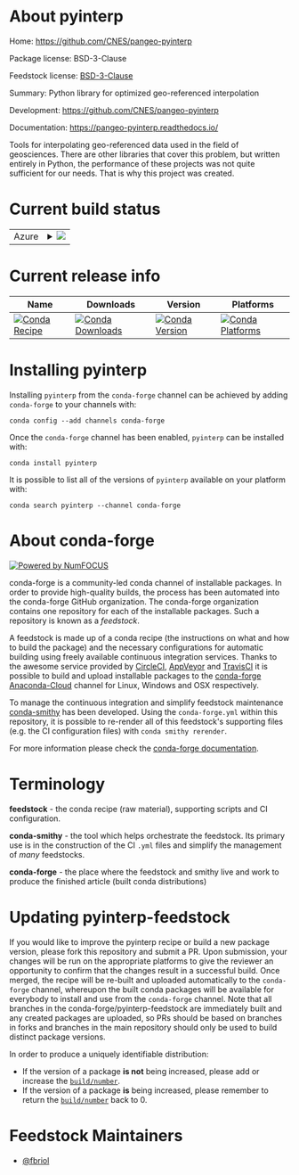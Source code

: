 About pyinterp
==============

Home: https://github.com/CNES/pangeo-pyinterp

Package license: BSD-3-Clause

Feedstock license: [BSD-3-Clause](https://github.com/conda-forge/pyinterp-feedstock/blob/master/LICENSE.txt)

Summary: Python library for optimized geo-referenced interpolation

Development: https://github.com/CNES/pangeo-pyinterp

Documentation: https://pangeo-pyinterp.readthedocs.io/

Tools for interpolating geo-referenced data used in the field of
geosciences. There are other libraries that cover this problem, but written
entirely in Python, the performance of these projects was not quite
sufficient for our needs. That is why this project was created.


Current build status
====================


<table>
    
  <tr>
    <td>Azure</td>
    <td>
      <details>
        <summary>
          <a href="https://dev.azure.com/conda-forge/feedstock-builds/_build/latest?definitionId=7861&branchName=master">
            <img src="https://dev.azure.com/conda-forge/feedstock-builds/_apis/build/status/pyinterp-feedstock?branchName=master">
          </a>
        </summary>
        <table>
          <thead><tr><th>Variant</th><th>Status</th></tr></thead>
          <tbody><tr>
              <td>linux_64_blasmklnumpy1.16python3.6.____cpython</td>
              <td>
                <a href="https://dev.azure.com/conda-forge/feedstock-builds/_build/latest?definitionId=7861&branchName=master">
                  <img src="https://dev.azure.com/conda-forge/feedstock-builds/_apis/build/status/pyinterp-feedstock?branchName=master&jobName=linux&configuration=linux_64_blasmklnumpy1.16python3.6.____cpython" alt="variant">
                </a>
              </td>
            </tr><tr>
              <td>linux_64_blasmklnumpy1.16python3.7.____cpython</td>
              <td>
                <a href="https://dev.azure.com/conda-forge/feedstock-builds/_build/latest?definitionId=7861&branchName=master">
                  <img src="https://dev.azure.com/conda-forge/feedstock-builds/_apis/build/status/pyinterp-feedstock?branchName=master&jobName=linux&configuration=linux_64_blasmklnumpy1.16python3.7.____cpython" alt="variant">
                </a>
              </td>
            </tr><tr>
              <td>linux_64_blasmklnumpy1.16python3.8.____cpython</td>
              <td>
                <a href="https://dev.azure.com/conda-forge/feedstock-builds/_build/latest?definitionId=7861&branchName=master">
                  <img src="https://dev.azure.com/conda-forge/feedstock-builds/_apis/build/status/pyinterp-feedstock?branchName=master&jobName=linux&configuration=linux_64_blasmklnumpy1.16python3.8.____cpython" alt="variant">
                </a>
              </td>
            </tr><tr>
              <td>linux_64_blasmklnumpy1.19python3.7.____73_pypy</td>
              <td>
                <a href="https://dev.azure.com/conda-forge/feedstock-builds/_build/latest?definitionId=7861&branchName=master">
                  <img src="https://dev.azure.com/conda-forge/feedstock-builds/_apis/build/status/pyinterp-feedstock?branchName=master&jobName=linux&configuration=linux_64_blasmklnumpy1.19python3.7.____73_pypy" alt="variant">
                </a>
              </td>
            </tr><tr>
              <td>linux_64_blasmklnumpy1.19python3.9.____cpython</td>
              <td>
                <a href="https://dev.azure.com/conda-forge/feedstock-builds/_build/latest?definitionId=7861&branchName=master">
                  <img src="https://dev.azure.com/conda-forge/feedstock-builds/_apis/build/status/pyinterp-feedstock?branchName=master&jobName=linux&configuration=linux_64_blasmklnumpy1.19python3.9.____cpython" alt="variant">
                </a>
              </td>
            </tr><tr>
              <td>linux_64_blasopenblasnumpy1.16python3.6.____cpython</td>
              <td>
                <a href="https://dev.azure.com/conda-forge/feedstock-builds/_build/latest?definitionId=7861&branchName=master">
                  <img src="https://dev.azure.com/conda-forge/feedstock-builds/_apis/build/status/pyinterp-feedstock?branchName=master&jobName=linux&configuration=linux_64_blasopenblasnumpy1.16python3.6.____cpython" alt="variant">
                </a>
              </td>
            </tr><tr>
              <td>linux_64_blasopenblasnumpy1.16python3.7.____cpython</td>
              <td>
                <a href="https://dev.azure.com/conda-forge/feedstock-builds/_build/latest?definitionId=7861&branchName=master">
                  <img src="https://dev.azure.com/conda-forge/feedstock-builds/_apis/build/status/pyinterp-feedstock?branchName=master&jobName=linux&configuration=linux_64_blasopenblasnumpy1.16python3.7.____cpython" alt="variant">
                </a>
              </td>
            </tr><tr>
              <td>linux_64_blasopenblasnumpy1.16python3.8.____cpython</td>
              <td>
                <a href="https://dev.azure.com/conda-forge/feedstock-builds/_build/latest?definitionId=7861&branchName=master">
                  <img src="https://dev.azure.com/conda-forge/feedstock-builds/_apis/build/status/pyinterp-feedstock?branchName=master&jobName=linux&configuration=linux_64_blasopenblasnumpy1.16python3.8.____cpython" alt="variant">
                </a>
              </td>
            </tr><tr>
              <td>linux_64_blasopenblasnumpy1.19python3.7.____73_pypy</td>
              <td>
                <a href="https://dev.azure.com/conda-forge/feedstock-builds/_build/latest?definitionId=7861&branchName=master">
                  <img src="https://dev.azure.com/conda-forge/feedstock-builds/_apis/build/status/pyinterp-feedstock?branchName=master&jobName=linux&configuration=linux_64_blasopenblasnumpy1.19python3.7.____73_pypy" alt="variant">
                </a>
              </td>
            </tr><tr>
              <td>linux_64_blasopenblasnumpy1.19python3.9.____cpython</td>
              <td>
                <a href="https://dev.azure.com/conda-forge/feedstock-builds/_build/latest?definitionId=7861&branchName=master">
                  <img src="https://dev.azure.com/conda-forge/feedstock-builds/_apis/build/status/pyinterp-feedstock?branchName=master&jobName=linux&configuration=linux_64_blasopenblasnumpy1.19python3.9.____cpython" alt="variant">
                </a>
              </td>
            </tr><tr>
              <td>osx_64_blasmklnumpy1.16python3.6.____cpython</td>
              <td>
                <a href="https://dev.azure.com/conda-forge/feedstock-builds/_build/latest?definitionId=7861&branchName=master">
                  <img src="https://dev.azure.com/conda-forge/feedstock-builds/_apis/build/status/pyinterp-feedstock?branchName=master&jobName=osx&configuration=osx_64_blasmklnumpy1.16python3.6.____cpython" alt="variant">
                </a>
              </td>
            </tr><tr>
              <td>osx_64_blasmklnumpy1.16python3.7.____cpython</td>
              <td>
                <a href="https://dev.azure.com/conda-forge/feedstock-builds/_build/latest?definitionId=7861&branchName=master">
                  <img src="https://dev.azure.com/conda-forge/feedstock-builds/_apis/build/status/pyinterp-feedstock?branchName=master&jobName=osx&configuration=osx_64_blasmklnumpy1.16python3.7.____cpython" alt="variant">
                </a>
              </td>
            </tr><tr>
              <td>osx_64_blasmklnumpy1.16python3.8.____cpython</td>
              <td>
                <a href="https://dev.azure.com/conda-forge/feedstock-builds/_build/latest?definitionId=7861&branchName=master">
                  <img src="https://dev.azure.com/conda-forge/feedstock-builds/_apis/build/status/pyinterp-feedstock?branchName=master&jobName=osx&configuration=osx_64_blasmklnumpy1.16python3.8.____cpython" alt="variant">
                </a>
              </td>
            </tr><tr>
              <td>osx_64_blasmklnumpy1.19python3.7.____73_pypy</td>
              <td>
                <a href="https://dev.azure.com/conda-forge/feedstock-builds/_build/latest?definitionId=7861&branchName=master">
                  <img src="https://dev.azure.com/conda-forge/feedstock-builds/_apis/build/status/pyinterp-feedstock?branchName=master&jobName=osx&configuration=osx_64_blasmklnumpy1.19python3.7.____73_pypy" alt="variant">
                </a>
              </td>
            </tr><tr>
              <td>osx_64_blasmklnumpy1.19python3.9.____cpython</td>
              <td>
                <a href="https://dev.azure.com/conda-forge/feedstock-builds/_build/latest?definitionId=7861&branchName=master">
                  <img src="https://dev.azure.com/conda-forge/feedstock-builds/_apis/build/status/pyinterp-feedstock?branchName=master&jobName=osx&configuration=osx_64_blasmklnumpy1.19python3.9.____cpython" alt="variant">
                </a>
              </td>
            </tr><tr>
              <td>osx_64_blasopenblasnumpy1.16python3.6.____cpython</td>
              <td>
                <a href="https://dev.azure.com/conda-forge/feedstock-builds/_build/latest?definitionId=7861&branchName=master">
                  <img src="https://dev.azure.com/conda-forge/feedstock-builds/_apis/build/status/pyinterp-feedstock?branchName=master&jobName=osx&configuration=osx_64_blasopenblasnumpy1.16python3.6.____cpython" alt="variant">
                </a>
              </td>
            </tr><tr>
              <td>osx_64_blasopenblasnumpy1.16python3.7.____cpython</td>
              <td>
                <a href="https://dev.azure.com/conda-forge/feedstock-builds/_build/latest?definitionId=7861&branchName=master">
                  <img src="https://dev.azure.com/conda-forge/feedstock-builds/_apis/build/status/pyinterp-feedstock?branchName=master&jobName=osx&configuration=osx_64_blasopenblasnumpy1.16python3.7.____cpython" alt="variant">
                </a>
              </td>
            </tr><tr>
              <td>osx_64_blasopenblasnumpy1.16python3.8.____cpython</td>
              <td>
                <a href="https://dev.azure.com/conda-forge/feedstock-builds/_build/latest?definitionId=7861&branchName=master">
                  <img src="https://dev.azure.com/conda-forge/feedstock-builds/_apis/build/status/pyinterp-feedstock?branchName=master&jobName=osx&configuration=osx_64_blasopenblasnumpy1.16python3.8.____cpython" alt="variant">
                </a>
              </td>
            </tr><tr>
              <td>osx_64_blasopenblasnumpy1.19python3.7.____73_pypy</td>
              <td>
                <a href="https://dev.azure.com/conda-forge/feedstock-builds/_build/latest?definitionId=7861&branchName=master">
                  <img src="https://dev.azure.com/conda-forge/feedstock-builds/_apis/build/status/pyinterp-feedstock?branchName=master&jobName=osx&configuration=osx_64_blasopenblasnumpy1.19python3.7.____73_pypy" alt="variant">
                </a>
              </td>
            </tr><tr>
              <td>osx_64_blasopenblasnumpy1.19python3.9.____cpython</td>
              <td>
                <a href="https://dev.azure.com/conda-forge/feedstock-builds/_build/latest?definitionId=7861&branchName=master">
                  <img src="https://dev.azure.com/conda-forge/feedstock-builds/_apis/build/status/pyinterp-feedstock?branchName=master&jobName=osx&configuration=osx_64_blasopenblasnumpy1.19python3.9.____cpython" alt="variant">
                </a>
              </td>
            </tr><tr>
              <td>win_64_blasmklnumpy1.16python3.6.____cpython</td>
              <td>
                <a href="https://dev.azure.com/conda-forge/feedstock-builds/_build/latest?definitionId=7861&branchName=master">
                  <img src="https://dev.azure.com/conda-forge/feedstock-builds/_apis/build/status/pyinterp-feedstock?branchName=master&jobName=win&configuration=win_64_blasmklnumpy1.16python3.6.____cpython" alt="variant">
                </a>
              </td>
            </tr><tr>
              <td>win_64_blasmklnumpy1.16python3.7.____cpython</td>
              <td>
                <a href="https://dev.azure.com/conda-forge/feedstock-builds/_build/latest?definitionId=7861&branchName=master">
                  <img src="https://dev.azure.com/conda-forge/feedstock-builds/_apis/build/status/pyinterp-feedstock?branchName=master&jobName=win&configuration=win_64_blasmklnumpy1.16python3.7.____cpython" alt="variant">
                </a>
              </td>
            </tr><tr>
              <td>win_64_blasmklnumpy1.16python3.8.____cpython</td>
              <td>
                <a href="https://dev.azure.com/conda-forge/feedstock-builds/_build/latest?definitionId=7861&branchName=master">
                  <img src="https://dev.azure.com/conda-forge/feedstock-builds/_apis/build/status/pyinterp-feedstock?branchName=master&jobName=win&configuration=win_64_blasmklnumpy1.16python3.8.____cpython" alt="variant">
                </a>
              </td>
            </tr><tr>
              <td>win_64_blasmklnumpy1.19python3.9.____cpython</td>
              <td>
                <a href="https://dev.azure.com/conda-forge/feedstock-builds/_build/latest?definitionId=7861&branchName=master">
                  <img src="https://dev.azure.com/conda-forge/feedstock-builds/_apis/build/status/pyinterp-feedstock?branchName=master&jobName=win&configuration=win_64_blasmklnumpy1.19python3.9.____cpython" alt="variant">
                </a>
              </td>
            </tr><tr>
              <td>win_64_blasopenblasnumpy1.16python3.6.____cpython</td>
              <td>
                <a href="https://dev.azure.com/conda-forge/feedstock-builds/_build/latest?definitionId=7861&branchName=master">
                  <img src="https://dev.azure.com/conda-forge/feedstock-builds/_apis/build/status/pyinterp-feedstock?branchName=master&jobName=win&configuration=win_64_blasopenblasnumpy1.16python3.6.____cpython" alt="variant">
                </a>
              </td>
            </tr><tr>
              <td>win_64_blasopenblasnumpy1.16python3.7.____cpython</td>
              <td>
                <a href="https://dev.azure.com/conda-forge/feedstock-builds/_build/latest?definitionId=7861&branchName=master">
                  <img src="https://dev.azure.com/conda-forge/feedstock-builds/_apis/build/status/pyinterp-feedstock?branchName=master&jobName=win&configuration=win_64_blasopenblasnumpy1.16python3.7.____cpython" alt="variant">
                </a>
              </td>
            </tr><tr>
              <td>win_64_blasopenblasnumpy1.16python3.8.____cpython</td>
              <td>
                <a href="https://dev.azure.com/conda-forge/feedstock-builds/_build/latest?definitionId=7861&branchName=master">
                  <img src="https://dev.azure.com/conda-forge/feedstock-builds/_apis/build/status/pyinterp-feedstock?branchName=master&jobName=win&configuration=win_64_blasopenblasnumpy1.16python3.8.____cpython" alt="variant">
                </a>
              </td>
            </tr><tr>
              <td>win_64_blasopenblasnumpy1.19python3.9.____cpython</td>
              <td>
                <a href="https://dev.azure.com/conda-forge/feedstock-builds/_build/latest?definitionId=7861&branchName=master">
                  <img src="https://dev.azure.com/conda-forge/feedstock-builds/_apis/build/status/pyinterp-feedstock?branchName=master&jobName=win&configuration=win_64_blasopenblasnumpy1.19python3.9.____cpython" alt="variant">
                </a>
              </td>
            </tr>
          </tbody>
        </table>
      </details>
    </td>
  </tr>
</table>

Current release info
====================

| Name | Downloads | Version | Platforms |
| --- | --- | --- | --- |
| [![Conda Recipe](https://img.shields.io/badge/recipe-pyinterp-green.svg)](https://anaconda.org/conda-forge/pyinterp) | [![Conda Downloads](https://img.shields.io/conda/dn/conda-forge/pyinterp.svg)](https://anaconda.org/conda-forge/pyinterp) | [![Conda Version](https://img.shields.io/conda/vn/conda-forge/pyinterp.svg)](https://anaconda.org/conda-forge/pyinterp) | [![Conda Platforms](https://img.shields.io/conda/pn/conda-forge/pyinterp.svg)](https://anaconda.org/conda-forge/pyinterp) |

Installing pyinterp
===================

Installing `pyinterp` from the `conda-forge` channel can be achieved by adding `conda-forge` to your channels with:

```
conda config --add channels conda-forge
```

Once the `conda-forge` channel has been enabled, `pyinterp` can be installed with:

```
conda install pyinterp
```

It is possible to list all of the versions of `pyinterp` available on your platform with:

```
conda search pyinterp --channel conda-forge
```


About conda-forge
=================

[![Powered by NumFOCUS](https://img.shields.io/badge/powered%20by-NumFOCUS-orange.svg?style=flat&colorA=E1523D&colorB=007D8A)](http://numfocus.org)

conda-forge is a community-led conda channel of installable packages.
In order to provide high-quality builds, the process has been automated into the
conda-forge GitHub organization. The conda-forge organization contains one repository
for each of the installable packages. Such a repository is known as a *feedstock*.

A feedstock is made up of a conda recipe (the instructions on what and how to build
the package) and the necessary configurations for automatic building using freely
available continuous integration services. Thanks to the awesome service provided by
[CircleCI](https://circleci.com/), [AppVeyor](https://www.appveyor.com/)
and [TravisCI](https://travis-ci.com/) it is possible to build and upload installable
packages to the [conda-forge](https://anaconda.org/conda-forge)
[Anaconda-Cloud](https://anaconda.org/) channel for Linux, Windows and OSX respectively.

To manage the continuous integration and simplify feedstock maintenance
[conda-smithy](https://github.com/conda-forge/conda-smithy) has been developed.
Using the ``conda-forge.yml`` within this repository, it is possible to re-render all of
this feedstock's supporting files (e.g. the CI configuration files) with ``conda smithy rerender``.

For more information please check the [conda-forge documentation](https://conda-forge.org/docs/).

Terminology
===========

**feedstock** - the conda recipe (raw material), supporting scripts and CI configuration.

**conda-smithy** - the tool which helps orchestrate the feedstock.
                   Its primary use is in the construction of the CI ``.yml`` files
                   and simplify the management of *many* feedstocks.

**conda-forge** - the place where the feedstock and smithy live and work to
                  produce the finished article (built conda distributions)


Updating pyinterp-feedstock
===========================

If you would like to improve the pyinterp recipe or build a new
package version, please fork this repository and submit a PR. Upon submission,
your changes will be run on the appropriate platforms to give the reviewer an
opportunity to confirm that the changes result in a successful build. Once
merged, the recipe will be re-built and uploaded automatically to the
`conda-forge` channel, whereupon the built conda packages will be available for
everybody to install and use from the `conda-forge` channel.
Note that all branches in the conda-forge/pyinterp-feedstock are
immediately built and any created packages are uploaded, so PRs should be based
on branches in forks and branches in the main repository should only be used to
build distinct package versions.

In order to produce a uniquely identifiable distribution:
 * If the version of a package **is not** being increased, please add or increase
   the [``build/number``](https://docs.conda.io/projects/conda-build/en/latest/resources/define-metadata.html#build-number-and-string).
 * If the version of a package **is** being increased, please remember to return
   the [``build/number``](https://docs.conda.io/projects/conda-build/en/latest/resources/define-metadata.html#build-number-and-string)
   back to 0.

Feedstock Maintainers
=====================

* [@fbriol](https://github.com/fbriol/)

